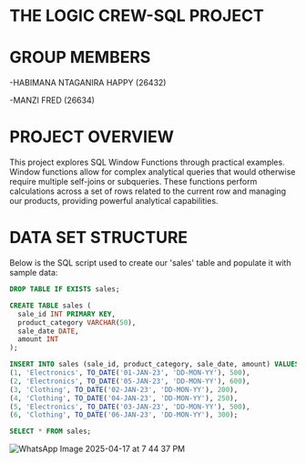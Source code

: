 # THE LOGIC CREW-SQL PROJECT

# GROUP MEMBERS

-HABIMANA NTAGANIRA HAPPY (26432)

-MANZI FRED (26634)

# PROJECT OVERVIEW

This project explores SQL Window Functions through practical examples. Window functions allow for complex analytical queries that would otherwise require multiple self-joins or subqueries. These functions perform calculations across a set of rows related to the current row and managing our products, providing powerful analytical capabilities.
# DATA SET STRUCTURE
Below is the SQL script used to create our 'sales' table and populate it with sample data:
```sql
DROP TABLE IF EXISTS sales;

CREATE TABLE sales (
  sale_id INT PRIMARY KEY,
  product_category VARCHAR(50),
  sale_date DATE,
  amount INT
);

INSERT INTO sales (sale_id, product_category, sale_date, amount) VALUES
(1, 'Electronics', TO_DATE('01-JAN-23', 'DD-MON-YY'), 500),
(2, 'Electronics', TO_DATE('05-JAN-23', 'DD-MON-YY'), 600),
(3, 'Clothing', TO_DATE('02-JAN-23', 'DD-MON-YY'), 200),
(4, 'Clothing', TO_DATE('04-JAN-23', 'DD-MON-YY'), 250),
(5, 'Electronics', TO_DATE('03-JAN-23', 'DD-MON-YY'), 500),
(6, 'Clothing', TO_DATE('06-JAN-23', 'DD-MON-YY'), 300);

SELECT * FROM sales;
```
![WhatsApp Image 2025-04-17 at 7 44 37 PM](https://github.com/user-attachments/assets/c3ffee3f-2d26-4718-96e8-651a881c9bd3)

